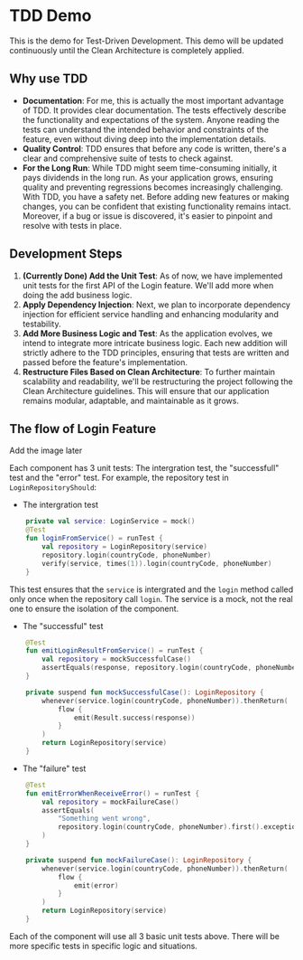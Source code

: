 # TDD Demo

This is the demo for Test-Driven Development. This demo will be updated continuously until the Clean Architecture is completely applied.


## Why use TDD

- **Documentation**: For me, this is actually the most important advantage of TDD. It provides clear documentation. The tests effectively describe the functionality and expectations of the system. Anyone reading the tests can understand the intended behavior and constraints of the feature, even without diving deep into the implementation details.
- **Quality Control**: TDD ensures that before any code is written, there's a clear and comprehensive suite of tests to check against.
- **For the Long Run**: While TDD might seem time-consuming initially, it pays dividends in the long run. As your application grows, ensuring quality and preventing regressions becomes increasingly challenging. With TDD, you have a safety net. Before adding new features or making changes, you can be confident that existing functionality remains intact. Moreover, if a bug or issue is discovered, it's easier to pinpoint and resolve with tests in place.

## Development Steps

1.  **(Currently Done) Add the Unit Test**: As of now, we have implemented unit tests for the first API of the Login feature. We'll add more when doing the add business logic.
2.  **Apply Dependency Injection**: Next, we plan to incorporate dependency injection for efficient service handling and enhancing modularity and testability.
3.  **Add More Business Logic and Test**: As the application evolves, we intend to integrate more intricate business logic. Each new addition will strictly adhere to the TDD principles, ensuring that tests are written and passed before the feature's implementation.
4.  **Restructure Files Based on Clean Architecture**: To further maintain scalability and readability, we'll be restructuring the project following the Clean Architecture guidelines. This will ensure that our application remains modular, adaptable, and maintainable as it grows.

## The flow of Login Feature

Add the image later

Each component has 3 unit tests: The intergration test, the "successfull" test and the "error" test. For example, the repository test in ```LoginRepositoryShould```:

- The intergration test

```kotlin
    private val service: LoginService = mock()
    @Test
    fun loginFromService() = runTest {
        val repository = LoginRepository(service)
        repository.login(countryCode, phoneNumber)
        verify(service, times(1)).login(countryCode, phoneNumber)
    }
```
This test ensures that the ```service``` is intergrated and the ```login``` method called only once when the repository call ```login```. The service is a mock, not the real one to ensure the isolation of the component.



- The "successful" test
```kotlin
    @Test
    fun emitLoginResultFromService() = runTest {
        val repository = mockSuccessfulCase()
        assertEquals(response, repository.login(countryCode, phoneNumber).first().getOrNull())
    }

    private suspend fun mockSuccessfulCase(): LoginRepository {
        whenever(service.login(countryCode, phoneNumber)).thenReturn(
            flow {
                emit(Result.success(response))
            }
        )
        return LoginRepository(service)
    }
```

- The "failure" test
```kotlin
    @Test
    fun emitErrorWhenReceiveError() = runTest {
        val repository = mockFailureCase()
        assertEquals(
            "Something went wrong",
            repository.login(countryCode, phoneNumber).first().exceptionOrNull()?.message
        )
    }

    private suspend fun mockFailureCase(): LoginRepository {
        whenever(service.login(countryCode, phoneNumber)).thenReturn(
            flow {
                emit(error)
            }
        )
        return LoginRepository(service)
    }
```


Each of the component will use all 3 basic unit tests above. There will be more specific tests in specific logic and situations.

